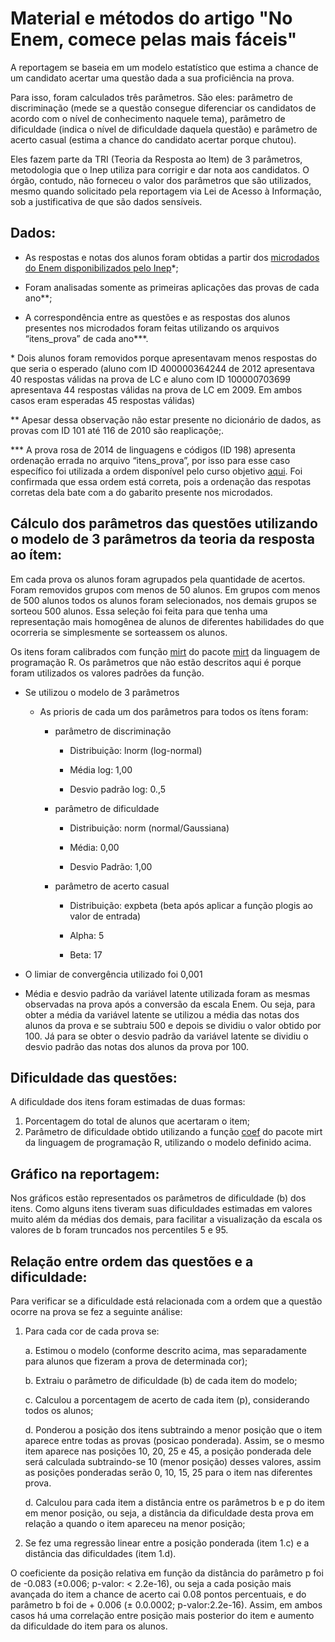 # Material e métodos do artigo "No Enem, comece pelas mais fáceis"

A reportagem se baseia em um modelo estatístico que estima a chance de um candidato acertar uma questão dada a sua proficiência na prova. 

Para isso, foram calculados três parâmetros. São eles: parâmetro de discriminação (mede se a questão consegue diferenciar os candidatos de acordo com o nível de conhecimento naquele tema), parâmetro de dificuldade (indica o nível de dificuldade daquela questão) e parâmetro de acerto casual (estima a chance do candidato acertar porque chutou). 

Eles fazem parte da TRI (Teoria da Resposta ao Item) de 3 parâmetros, metodologia que o Inep utiliza para corrigir e dar nota aos candidatos. O órgão, contudo, não forneceu o valor dos parâmetros que são utilizados, mesmo quando solicitado pela reportagem via Lei de Acesso à Informação, sob a justificativa de que são dados sensíveis.

## Dados:

* As respostas e notas dos alunos foram obtidas a partir dos [microdados do Enem disponibilizados pelo Inep](https://www.gov.br/inep/pt-br/acesso-a-informacao/dados-abertos/microdados/enem)\*; 

* Foram analisadas somente as primeiras aplicações das provas de cada ano\*\*;

* A correspondência entre as questões e as respostas dos alunos  presentes nos microdados foram feitas utilizando os arquivos  “itens_prova” de cada ano\*\*\*.

\* Dois alunos foram removidos porque apresentavam menos respostas do que seria o esperado (aluno com ID 400000364244 de 2012 apresentava 40 respostas válidas na prova de LC e aluno com ID 100000703699 apresentava 44 respostas válidas na prova de LC em 2009. Em ambos casos eram esperadas 45 respostas válidas)

\*\* Apesar dessa observação não estar presente no dicionário de dados, as provas com ID 101 até 116 de 2010 são reaplicaçõe;.

\*\*\* A prova rosa de 2014 de linguagens e códigos (ID 198) apresenta ordenação errada no arquivo “itens_prova”, por isso para esse caso específico foi utilizada a ordem disponível pelo curso objetivo [aqui](https://www.curso-objetivo.br/vestibular/resolucao_comentada/enem/enem2014_2dia.asp?img=01). Foi confirmada que essa ordem está correta, pois a ordenação das respotas corretas dela bate com a do gabarito presente nos microdados. 

## Cálculo dos parâmetros das questões utilizando o modelo de 3 parâmetros da teoria da resposta ao ítem:

Em cada prova os alunos foram agrupados pela quantidade de acertos. Foram removidos grupos com menos de 50 alunos. Em grupos com menos de 500 alunos todos os alunos foram selecionados, nos demais grupos se sorteou 500 alunos. Essa seleção foi feita para que tenha uma representação mais homogênea de alunos de diferentes habilidades do que ocorreria se simplesmente se sorteassem os alunos.

Os itens foram calibrados com função [mirt](https://www.rdocumentation.org/packages/mirt/versions/1.34/topics/mirt) do pacote [mirt](https://www.rdocumentation.org/packages/mirt/versions/1.34) da linguagem de programação R. Os parâmetros que não estão descritos aqui é porque foram utilizados os valores padrões da função.

* Se utilizou o modelo de 3 parâmetros

    * As prioris de cada um dos parâmetros para todos os ítens foram:

        * parâmetro de discriminação

            * Distribuição: lnorm (log-normal)

            * Média log: 1,00

            * Desvio padrão log: 0.,5

        * parâmetro de dificuldade

            * Distribuição: norm (normal/Gaussiana)

            * Média: 0,00

            * Desvio Padrão: 1,00

        * parâmetro de acerto casual

            * Distribuição: expbeta (beta após aplicar a função plogis ao valor de entrada)

            * Alpha: 5

            * Beta: 17

* O limiar de convergência utilizado foi 0,001

* Média e desvio padrão da variável latente utilizada foram as mesmas observadas na prova após a conversão da escala Enem. Ou seja, para obter a média da variável latente se utilizou a média das notas dos alunos da prova e se subtraiu 500 e depois se dividiu o valor obtido por 100. Já para se obter o desvio padrão da variável latente se dividiu o desvio padrão das notas dos alunos da prova por 100.

## Dificuldade das questões:

A dificuldade dos itens foram estimadas de duas formas:

1. Porcentagem do total de alunos que acertaram o item;
2. Parâmetro de dificuldade obtido utilizando a função [coef](https://www.rdocumentation.org/packages/mirt/versions/1.6.1/topics/coef-method) do pacote mirt da linguagem de programação R, utilizando o modelo definido acima.

## Gráfico na reportagem:

Nos gráficos estão representados os parâmetros de dificuldade (b) dos itens. Como alguns itens tiveram suas dificuldades estimadas em valores muito além da médias dos demais, para facilitar a visualização da escala os valores de b foram truncados nos percentiles 5 e 95.

## Relação entre ordem das questões e a dificuldade:

Para verificar se a dificuldade está relacionada com a ordem que a questão ocorre na prova se fez a seguinte análise:

1. Para cada cor de cada prova se:

    a. Estimou o modelo (conforme descrito acima, mas separadamente para alunos que fizeram a prova de determinada cor);
    
    b. Extraiu o parâmetro de dificuldade (b) de cada item do modelo;
    
    c. Calculou a porcentagem de acerto de cada item (p), considerando todos os alunos;
    
    d. Ponderou a posição dos itens subtraindo a menor posição que o item aparece entre todas as provas (posicao ponderada). Assim, se o mesmo item aparece nas posições 10, 20, 25 e 45, a posição ponderada dele será calculada subtraindo-se 10 (menor posição) desses valores, assim as posições ponderadas serão  0, 10, 15, 25 para o item nas diferentes prova.

    d. Calculou para cada item a distância entre os parâmetros b e p do item em menor posição, ou seja, a distância da dificuldade desta prova em relação a quando o item apareceu na menor posição; 
    
2. Se fez uma regressão linear entre a posição ponderada (item 1.c) e a distância das dificuldades (item 1.d). 

O coeficiente da posição relativa em função da distância do parâmetro p foi de -0.083 (±0.006; p-valor: < 2.2e-16), ou seja a cada posição mais avançada do item a chance de acerto cai 0.08 pontos percentuais, e do parâmetro b foi de + 0.006 (± 0.0.0002; p-valor:2.2e-16). Assim, em ambos casos há uma correlação entre posição mais posterior do item e aumento da dificuldade do item para os alunos.









